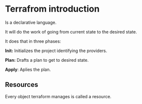 # Terrafrom introduction
 
 Is a declarative language.

 It will do the work of going from current state to the desired state.

 It does that in three phases:
 
 **Init:** Initializes the project identifying the providers.

**Plan:** Drafts a plan to get to desired state.

**Apply**: Aplies the plan.

## Resources
Every object terraform manages is called a resource.


